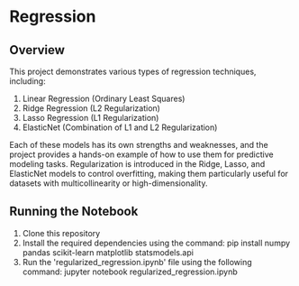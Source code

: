 # Regression

## Overview
This project demonstrates various types of regression techniques, including:

1. Linear Regression (Ordinary Least Squares)
2. Ridge Regression (L2 Regularization)
3. Lasso Regression (L1 Regularization)
4. ElasticNet (Combination of L1 and L2 Regularization)

Each of these models has its own strengths and weaknesses, and the project provides a hands-on example of how to use them for predictive modeling tasks. Regularization is introduced in the Ridge, Lasso, and ElasticNet models to control overfitting, making them particularly useful for datasets with multicollinearity or high-dimensionality.

## Running the Notebook
1. Clone this repository
2. Install the required dependencies using the command:
pip install numpy pandas scikit-learn matplotlib statsmodels.api
3. Run the 'regularized_regression.ipynb' file using the following command:
jupyter notebook regularized_regression.ipynb
